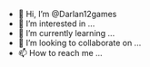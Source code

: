 - 👋 Hi, I’m @Darlan12games
- 👀 I’m interested in ...
- 🌱 I’m currently learning ...
- 💞️ I’m looking to collaborate on ...
- 📫 How to reach me ...

<!---
Darlan12games/Darlan12games is a ✨ special ✨ repository because its `README.md` (this file) appears on your GitHub profile.
You can click the Preview link to take a look at your changes.
--->
